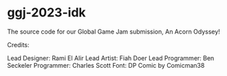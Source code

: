 # ggj-2023-idk
The source code for our Global Game Jam submission, An Acorn Odyssey!

Credits:

Lead Designer: Rami El Alir
Lead Artist: Fiah Doer
Lead Programmer: Ben Seckeler
Programmer: Charles Scott
Font: DP Comic by Comicman38
